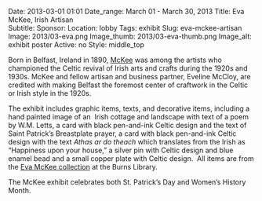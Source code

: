 Date: 2013-03-01 01:01 
Date_range: March 01 - March 30, 2013
Title: Eva McKee, Irish Artisan  
Subtitle: 
Sponsor:
Location: lobby
Tags: exhibit
Slug: eva-mckee-artisan
Image: 2013/03-eva.png
Image_thumb: 2013/03-eva-thumb.png
Image_alt: exhibit poster
Active: no
Style: middle_top


<p>Born in Belfast, Ireland in 1890, <a target="_blank" rel="noopener" href="http://hdl.handle.net/2345/1130">McKee</a> was among the artists who championed the Celtic revival of Irish arts   and crafts during the 1920s and 1930s. McKee and fellow artisan and   business partner, Eveline McCloy, are credited with making Belfast the   foremost center of craftwork in the Celtic or Irish style in the 1920s.</p>
<p>The exhibit includes graphic items, texts, and decorative items,   including a hand painted image of an  Irish cottage and landscape with   text of a poem by W.M. Letts, a card with black pen-and-ink Celtic   design and the text of Saint Patrick&rsquo;s Breastplate prayer, a card with   black pen-and-ink Celtic design with the text <em>Athas ar do theach</em> which translates from the Irish as &ldquo;Happiness upon your house,&rdquo; a silver   pin with Celtic design and blue enamel bead and a small copper plate   with Celtic design.  All items are from the <a href="http://hdl.handle.net/2345/1130">Eva McKee collection</a> at the Burns Library.</p>
<p>The McKee exhibit celebrates both St. Patrick&rsquo;s Day and Women&rsquo;s History Month.</p>
